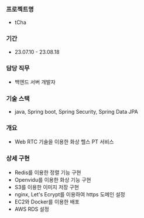### 프로젝트명
- tCha
### 기간
- 23.07.10 - 23.08.18
### 담당 직무
- 백엔드 서버 개발자
### 기술 스택
- java, Spring boot, Spring Security, Spring Data JPA
### 개요
- Web RTC 기술을 이용한 화상 헬스 PT 서비스
### 상세 구현
- Redis를 이용한 정렬 기능 구현
- Openvidu를 이용한 화상 기능 구현
- S3를 이용한 이미지 저장 구현
- nginx, Let's Ecrypt를 이용하여 https 도메인 설정
- EC2와 Docker를 이용한 배포
- AWS RDS 설정
